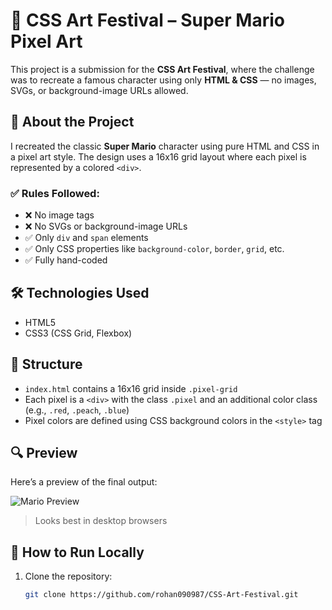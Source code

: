 # 🎨 CSS Art Festival – Super Mario Pixel Art

This project is a submission for the **CSS Art Festival**, where the challenge was to recreate a famous character using only **HTML & CSS** — no images, SVGs, or background-image URLs allowed.

## 🧠 About the Project

I recreated the classic **Super Mario** character using pure HTML and CSS in a pixel art style. The design uses a 16x16 grid layout where each pixel is represented by a colored `<div>`.

### ✅ Rules Followed:
- ❌ No image tags
- ❌ No SVGs or background-image URLs
- ✅ Only `div` and `span` elements
- ✅ Only CSS properties like `background-color`, `border`, `grid`, etc.
- ✅ Fully hand-coded

## 🛠️ Technologies Used

- HTML5
- CSS3 (CSS Grid, Flexbox)

## 📐 Structure

- `index.html` contains a 16x16 grid inside `.pixel-grid`
- Each pixel is a `<div>` with the class `.pixel` and an additional color class (e.g., `.red`, `.peach`, `.blue`)
- Pixel colors are defined using CSS background colors in the `<style>` tag

## 🔍 Preview

Here’s a preview of the final output:

![Mario Preview](https://rohan090987.github.io/CSS-Art-Festival/)

> Looks best in desktop browsers

## 🚀 How to Run Locally

1. Clone the repository:
   ```bash
   git clone https://github.com/rohan090987/CSS-Art-Festival.git

 
 
